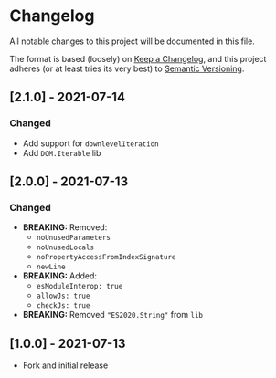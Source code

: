 # Changelog

All notable changes to this project will be documented in this file.

The format is based (loosely) on [Keep a Changelog](https://keepachangelog.com/en/1.0.0/), and this project adheres (or at least tries its very best) to [Semantic Versioning](https://semver.org/spec/v2.0.0.html).

## [2.1.0] - 2021-07-14

### Changed

- Add support for `downlevelIteration`
- Add `DOM.Iterable` lib

## [2.0.0] - 2021-07-13

### Changed

- **BREAKING:** Removed:
  - `noUnusedParameters`
  - `noUnusedLocals`
  - `noPropertyAccessFromIndexSignature`
  - `newLine`
- **BREAKING:** Added:
  - `esModuleInterop: true`
  - `allowJs: true`
  - `checkJs: true`
- **BREAKING:** Removed `"ES2020.String"` from `lib`

## [1.0.0] - 2021-07-13

- Fork and initial release
